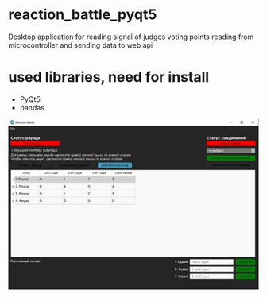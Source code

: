 # reaction_battle_pyqt5
Desktop application for reading signal of judges voting points reading from microcontroller and sending data to web api

# used libraries, need for install
- PyQt5,
- pandas

![alt text](https://github.com/SavvaDaniil/reaction_battle_pyqt5/blob/main/reaction_battle_example.jpg?raw=true)
